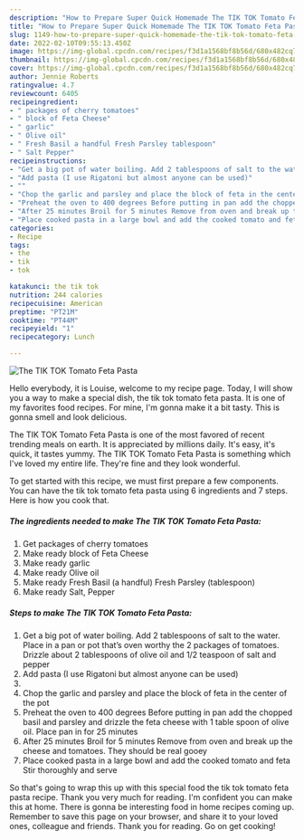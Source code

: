 ```yaml
---
description: "How to Prepare Super Quick Homemade The TIK TOK Tomato Feta Pasta"
title: "How to Prepare Super Quick Homemade The TIK TOK Tomato Feta Pasta"
slug: 1149-how-to-prepare-super-quick-homemade-the-tik-tok-tomato-feta-pasta
date: 2022-02-10T09:55:13.450Z
image: https://img-global.cpcdn.com/recipes/f3d1a1568bf8b56d/680x482cq70/the-tik-tok-tomato-feta-pasta-recipe-main-photo.jpg
thumbnail: https://img-global.cpcdn.com/recipes/f3d1a1568bf8b56d/680x482cq70/the-tik-tok-tomato-feta-pasta-recipe-main-photo.jpg
cover: https://img-global.cpcdn.com/recipes/f3d1a1568bf8b56d/680x482cq70/the-tik-tok-tomato-feta-pasta-recipe-main-photo.jpg
author: Jennie Roberts
ratingvalue: 4.7
reviewcount: 6405
recipeingredient:
- " packages of cherry tomatoes"
- " block of Feta Cheese"
- " garlic"
- " Olive oil"
- " Fresh Basil a handful Fresh Parsley tablespoon"
- " Salt Pepper"
recipeinstructions:
- "Get a big pot of water boiling. Add 2 tablespoons of salt to the water. Place in a pan or pot that’s oven worthy the 2 packages of tomatoes. Drizzle about 2 tablespoons of olive oil and 1/2 teaspoon of salt and pepper"
- "Add pasta (I use Rigatoni but almost anyone can be used)"
- ""
- "Chop the garlic and parsley and place the block of feta in the center of the pot"
- "Preheat the oven to 400 degrees Before putting in pan add the chopped basil and parsley and drizzle the feta cheese with 1 table spoon of olive oil. Place pan in for 25 minutes"
- "After 25 minutes Broil for 5 minutes Remove from oven and break up the cheese and tomatoes. They should be real gooey"
- "Place cooked pasta in a large bowl and add the cooked tomato and feta Stir thoroughly and serve"
categories:
- Recipe
tags:
- the
- tik
- tok

katakunci: the tik tok 
nutrition: 244 calories
recipecuisine: American
preptime: "PT21M"
cooktime: "PT44M"
recipeyield: "1"
recipecategory: Lunch

---
```



![The TIK TOK Tomato Feta Pasta](https://img-global.cpcdn.com/recipes/f3d1a1568bf8b56d/680x482cq70/the-tik-tok-tomato-feta-pasta-recipe-main-photo.jpg)

Hello everybody, it is Louise, welcome to my recipe page. Today, I will show you a way to make a special dish, the tik tok tomato feta pasta. It is one of my favorites food recipes. For mine, I'm gonna make it a bit tasty. This is gonna smell and look delicious.

The TIK TOK Tomato Feta Pasta is one of the most favored of recent trending meals on earth. It is appreciated by millions daily. It's easy, it's quick, it tastes yummy. The TIK TOK Tomato Feta Pasta is something which I've loved my entire life. They're fine and they look wonderful.




To get started with this recipe, we must first prepare a few components. You can have the tik tok tomato feta pasta using 6 ingredients and 7 steps. Here is how you cook that.

<!--inarticleads1-->

##### The ingredients needed to make The TIK TOK Tomato Feta Pasta:

1. Get  packages of cherry tomatoes
1. Make ready  block of Feta Cheese
1. Make ready  garlic
1. Make ready  Olive oil
1. Make ready  Fresh Basil (a handful) Fresh Parsley (tablespoon)
1. Make ready  Salt, Pepper




<!--inarticleads2-->

##### Steps to make The TIK TOK Tomato Feta Pasta:

1. Get a big pot of water boiling. Add 2 tablespoons of salt to the water. Place in a pan or pot that’s oven worthy the 2 packages of tomatoes. Drizzle about 2 tablespoons of olive oil and 1/2 teaspoon of salt and pepper
1. Add pasta (I use Rigatoni but almost anyone can be used)
1. 
1. Chop the garlic and parsley and place the block of feta in the center of the pot
1. Preheat the oven to 400 degrees Before putting in pan add the chopped basil and parsley and drizzle the feta cheese with 1 table spoon of olive oil. Place pan in for 25 minutes
1. After 25 minutes Broil for 5 minutes Remove from oven and break up the cheese and tomatoes. They should be real gooey
1. Place cooked pasta in a large bowl and add the cooked tomato and feta Stir thoroughly and serve




So that's going to wrap this up with this special food the tik tok tomato feta pasta recipe. Thank you very much for reading. I'm confident you can make this at home. There is gonna be interesting food in home recipes coming up. Remember to save this page on your browser, and share it to your loved ones, colleague and friends. Thank you for reading. Go on get cooking!
